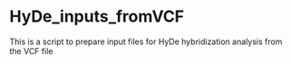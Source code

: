 # HyDe_inputs_fromVCF
This is a script to prepare input files for HyDe hybridization analysis from the VCF file
